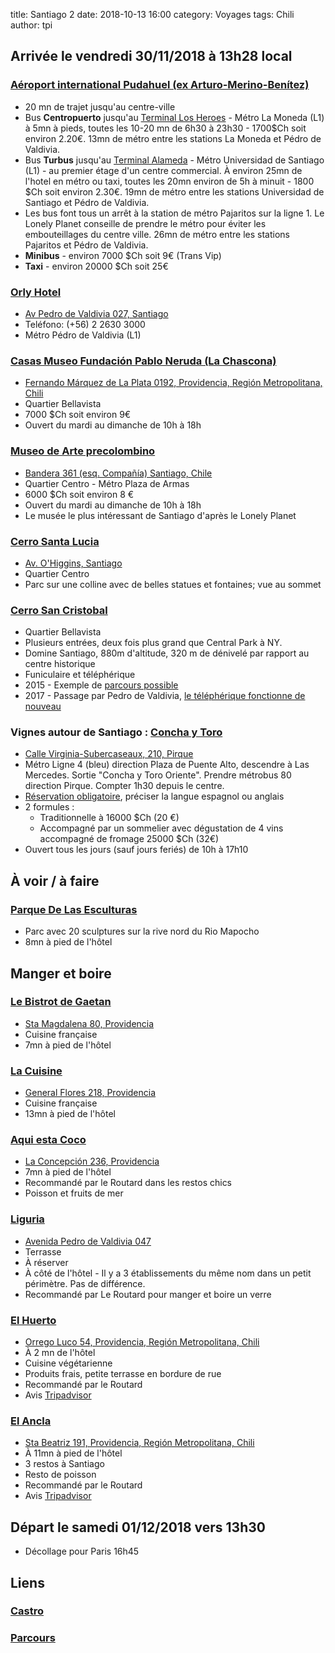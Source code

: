 title: Santiago 2
date: 2018-10-13 16:00
category: Voyages
tags: Chili
author: tpi


## Arrivée le vendredi 30/11/2018 à 13h28 local

### [Aéroport international Pudahuel (ex Arturo-Merino-Benítez)](https://www.google.com/maps/place/A%C3%A9roport+international+Arturo-Merino-Ben%C3%ADtez/@-33.3905376,-70.9251281,11z/data=!4m5!3m4!1s0x0:0xd23e4bd48c0de1b7!8m2!3d-33.3905115!4d-70.7938043)

* 20 mn de trajet jusqu'au centre-ville
* Bus **Centropuerto** jusqu'au [Terminal Los Heroes](https://www.google.com/maps/place/Terminal+Los+Heroes/@-33.4450167,-70.6576392,17z/data=!4m5!3m4!1s0x9662c5a86150cb3d:0xa7a1780f2d3bf7d1!8m2!3d-33.4447582!4d-70.6585082) - Métro La Moneda (L1) à 5mn à pieds, toutes les 10-20 mn de 6h30 à 23h30 - 1700$Ch soit environ 2.20€. 13mn de métro entre les stations La Moneda et Pédro de Valdivia.
* Bus **Turbus** jusqu'au [Terminal Alameda](https://www.google.com/maps/place/Terminal+Alameda+Santiago/@-33.4534034,-70.687123,15z/data=!4m5!3m4!1s0x0:0xeaaf27139e268df6!8m2!3d-33.4534037!4d-70.687123) - Métro Universidad de Santiago (L1) - au premier étage d'un centre commercial. À environ 25mn de l'hotel en métro ou taxi, toutes les 20mn environ de 5h à minuit - 1800 $Ch soit environ 2.30€. 19mn de métro entre les stations Universidad de Santiago et Pédro de Valdivia.
* Les bus font tous un arrêt à la station de métro Pajaritos sur la ligne 1. Le Lonely Planet conseille de prendre le métro pour éviter les embouteillages du centre ville. 26mn de métro entre les stations Pajaritos et Pédro de Valdivia.
* **Minibus** - environ 7000 $Ch soit 9€ (Trans Vip)
* **Taxi** - environ 20000 $Ch soit 25€


### [Orly Hotel](https://www.orlyhotel.com/en/)
* [Av Pedro de Valdivia 027, Santiago](https://www.google.fr/maps/place/Hotel+Orly/@-33.4233143,-70.6147396,17z/data=!3m1!4b1!4m7!3m6!1s0x9662c59b5b20bb2f:0xe6c36642545942bd!5m1!1s2018-11-25!8m2!3d-33.4233143!4d-70.6125456) 
* Teléfono: (+56) 2 2630 3000
* Métro Pédro de Valdivia (L1)

### [Casas Museo Fundación Pablo Neruda (La Chascona)](https://fundacionneruda.org/en/museums-houses/la-chascona-museum-house/)
* [Fernando Márquez de La Plata 0192, Providencia, Región Metropolitana, Chili](https://www.google.fr/maps/place/La+Chascona/@-33.4311171,-70.651927,14z/data=!4m5!3m4!1s0x9662c59017cb616d:0x4efb4711f2a9a116!8m2!3d-33.4311212!4d-70.6344175)
* Quartier Bellavista
* 7000 $Ch soit environ 9€
* Ouvert du mardi au dimanche de 10h à 18h

### [Museo de Arte precolombino](http://www.precolombino.cl/en/)
* [Bandera 361 (esq. Compañía) Santiago, Chile](https://www.google.fr/maps/place/Museo+Chileno+de+Arte+Precolombino/@-33.4389259,-70.654294,17z/data=!3m1!4b1!4m5!3m4!1s0x9662c5a46c29c7e7:0x441c0411745f7ac3!8m2!3d-33.4389304!4d-70.6521053)
* Quartier Centro - Métro Plaza de Armas
* 6000 $Ch soit environ 8 €
* Ouvert du mardi au dimanche de 10h à 18h
* Le musée le plus intéressant de Santiago d'après le Lonely Planet

### [Cerro Santa Lucia](https://www.tripadvisor.fr/Attraction_Review-g294305-d314522-Reviews-Cerro_Santa_Lucia-Santiago_Santiago_Metropolitan_Region.html)
* [Av. O'Higgins, Santiago](https://www.google.fr/maps/place/Colline+Santa+Lucia+de+Santiago/@-33.440277,-70.6520881,15z/data=!3m1!4b1!4m5!3m4!1s0x9662c59f3b42ac29:0x9f9c852a64743e83!8m2!3d-33.4402778!4d-70.6433333)
* Quartier Centro
* Parc sur une colline avec de belles statues et fontaines; vue au sommet

### [Cerro San Cristobal](https://santiagoando.com/cerro-san-cristobal-2)
* Quartier Bellavista
* Plusieurs entrées, deux fois plus grand que Central Park à NY. 
* Domine Santiago, 880m d'altitude, 320 m de dénivelé par rapport au centre historique
* Funiculaire et téléphérique
* 2015 - Exemple de [parcours possible](http://www.sethetlise.com/cerro-san-cristobal-la-colline-de-santiago-du-chili.html)
* 2017 - Passage par Pedro de Valdivia, [le téléphérique fonctionne de nouveau](http://www.chilivoyages.com/cerro-san-cristobal-santiago-accessible-telecabine/)

### Vignes autour de Santiago : [Concha y Toro](https://conchaytoro.com/en/)
* [Calle Virginia-Subercaseaux, 210, Pirque](https://www.google.fr/maps/place/Vi%C3%B1a+Concha+y+Toro/@-33.6365376,-70.5780094,17z/data=!4m13!1m7!3m6!1s0x9662d7cd1713ac7b:0x891cbc70c18aca75!2sAv.+Virginia+Subercaseaux+210,+Pirque,+Regi%C3%B3n+Metropolitana,+Chili!3b1!8m2!3d-33.6365421!4d-70.5758207!3m4!1s0x9662d7cd2a943f45:0x679cb602007cd13!8m2!3d-33.6355319!4d-70.5741441)
* Métro Ligne 4 (bleu) direction Plaza de Puente Alto, descendre à Las Mercedes. Sortie  "Concha y Toro Oriente". Prendre métrobus 80 direction Pirque. Compter 1h30 depuis le centre.
* [Réservation obligatoire](https://reserva.cyt.conchaytoro.cl/cytWP/en/), préciser la langue espagnol ou anglais
* 2 formules :
    * Traditionnelle à 16000 $Ch (20 €)
    * Accompagné par un sommelier avec dégustation de 4 vins accompagné de fromage 25000 $Ch (32€)
* Ouvert tous les jours (sauf jours feriés) de 10h à 17h10

## À voir / à faire

### [Parque De Las Esculturas](https://www.google.fr/maps/place/Parque+De+Las+Esculturas/@-33.4188154,-70.6127941,17z/data=!4m7!3m6!1s0x9662cf67bcba8e37:0x4710586ce2240042!5m1!1s2018-11-25!8m2!3d-33.419693!4d-70.6119626)
* Parc avec 20 sculptures sur la rive nord du Rio Mapocho
* 8mn à pied de l'hôtel

## Manger et boire

### [Le Bistrot de Gaetan](https://www.tripadvisor.fr/Restaurant_Review-g294305-d1735271-Reviews-Le_Bistrot_de_Gaetan-Santiago_Santiago_Metropolitan_Region.html)
* [Sta Magdalena 80, Providencia](https://www.google.fr/maps/place/Le+Bistrot/@-33.4212475,-70.61131,18z/data=!4m5!3m4!1s0x9662cf6627dc8ad1:0xe6d73bc9a7a6887!8m2!3d-33.420816!4d-70.6100227)
* Cuisine française
* 7mn à pied de l'hôtel

### [La Cuisine](https://www.tripadvisor.fr/Restaurant_Review-g294305-d8322281-Reviews-La_Cuisine-Santiago_Santiago_Metropolitan_Region.html)
* [General Flores 218, Providencia](https://www.google.fr/maps/place/La+Cuisine/@-33.4263743,-70.620013,17z/data=!4m12!1m6!3m5!1s0x9662cf62419e6d49:0xa908976bcd937d96!2sLa+Cuisine!8m2!3d-33.4263743!4d-70.620013!3m4!1s0x9662cf62419e6d49:0xa908976bcd937d96!8m2!3d-33.4263743!4d-70.620013)
* Cuisine française
* 13mn à pied de l'hôtel

### [Aqui esta Coco](https://www.tripadvisor.fr/Restaurant_Review-g294305-d1036202-Reviews-Aqui_esta_Coco-Santiago_Santiago_Metropolitan_Region.html)
* [La Concepción 236, Providencia](https://www.google.fr/maps/place/Aqu%C3%AD+Est%C3%A1+Coco/@-33.4238662,-70.6167054,17z/data=!4m16!1m8!3m7!1s0x9662cf615bd6f073:0xee93bca8182b34b0!2zQXF1w60gRXN0w6EgQ29jbw!5m1!1s2018-11-25!8m2!3d-33.4238662!4d-70.6167054!3m6!1s0x9662cf615bd6f073:0xee93bca8182b34b0!5m1!1s2018-11-25!8m2!3d-33.4238662!4d-70.6167054)
* 7mn à pied de l'hôtel
* Recommandé par le Routard dans les restos chics
* Poisson et fruits de mer

### [Liguria](https://www.tripadvisor.fr/Restaurant_Review-g294305-d2718836-Reviews-Liguria-Santiago_Santiago_Metropolitan_Region.html)
* [Avenida Pedro de Valdivia 047](https://www.google.fr/maps/place/Liguria/@-33.4230868,-70.614967,17z/data=!3m1!4b1!4m7!3m6!1s0x9662cf62e3f77455:0xa5d0efc265285787!5m1!1s2018-11-25!8m2!3d-33.4230868!4d-70.612773)
* Terrasse
* À réserver
* À côté de l'hôtel - Il y a 3 établissements du même nom dans un petit périmètre. Pas de différence.
* Recommandé par Le Routard pour manger et boire un verre

### [El Huerto](https://www.elhuerto.cl/)
* [Orrego Luco 54, Providencia, Región Metropolitana, Chili](https://www.google.fr/maps/place/El+Huerto/@-33.42692,-70.6217372,16z/data=!4m10!1m4!2m3!1sRestaurants+barrio+providencia!5m1!4e9!3m4!1s0x9662cf666360fe65:0xb5863e8992b59307!8m2!3d-33.4227081!4d-70.6123783)
* À 2 mn de l'hôtel
* Cuisine végétarienne
* Produits frais, petite terrasse en bordure de rue
* Recommandé par le Routard
* Avis [Tripadvisor](https://www.tripadvisor.fr/Restaurant_Review-g294305-d799806-Reviews-El_Huerto-Santiago_Santiago_Metropolitan_Region.html)

### [El Ancla](http://elancla.cl/)
* [Sta Beatriz 191, Providencia, Región Metropolitana, Chili](https://www.google.fr/maps/place/El+Ancla,+Providencia/@-33.4268817,-70.6215089,17z/data=!4m8!1m2!2m1!1sRestaurants+El+ancia+providencia!3m4!1s0x9662cf624adfc5c7:0x1baee6a121460f2c!8m2!3d-33.426066!4d-70.618794)
* À 11mn à pied de l'hôtel
* 3 restos à Santiago
* Resto de poisson
* Recommandé par le Routard
* Avis [Tripadvisor](https://www.tripadvisor.fr/Restaurant_Review-g294305-d807013-Reviews-El_Ancla-Santiago_Santiago_Metropolitan_Region.html)

## Départ le samedi 01/12/2018 vers 13h30

* Décollage pour Paris 16h45

## Liens

### [Castro](http://tse-tse.org/2018/10/castro/index.html)

### [Parcours](http://tse-tse.org/2018/10/chili-2018/index.html)

